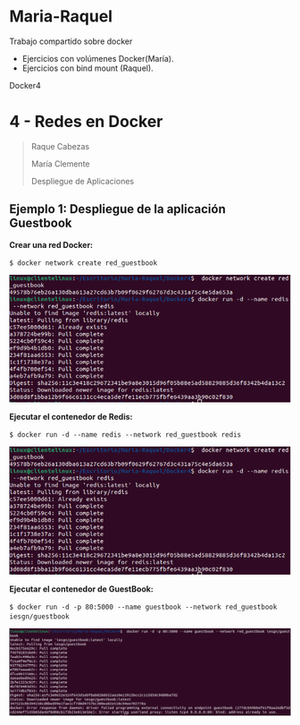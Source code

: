 # Maria-Raquel
Trabajo compartido sobre docker
- Ejercicios con volúmenes Docker(María).
- Ejercicios con bind mount (Raquel).

Docker4
# 4 - Redes en Docker

> Raque Cabezas
>
> María Clemente
>
> Despliegue de Aplicaciones

## Ejemplo 1: Despliegue de la aplicación Guestbook

**Crear una red Docker:**

`$ docker network create red_guestbook`

![](./Docker4/ejemplo1-Maria/img/image-20240209092205101.png)

**Ejecutar el contenedor de Redis:**

`$ docker run -d --name redis --network red_guestbook redis`

![](./Docker4/ejemplo1-Maria/img/image-20240209092205101.png)

**Ejecutar el contenedor de GuestBook:**

`$ docker run -d -p 80:5000 --name guestbook --network red_guestbook iesgn/guestbook`

![](./Docker4/ejemplo1-Maria/img/image-20240209092621746.png)
